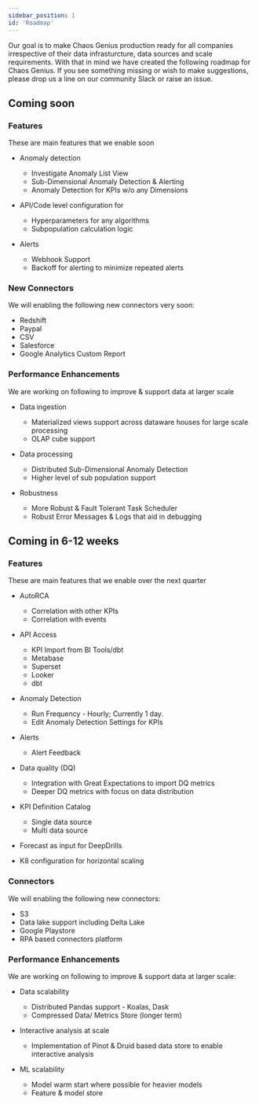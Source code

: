 ```yaml
---
sidebar_position: 1
id: 'Roadmap'
---
```


Our goal is to make Chaos Genius production ready for all companies irrespective of their data infrasturcture, data sources and scale requirements. With that in mind we have created the following roadmap for Chaos Genius. If you see something missing or wish to make suggestions, please drop us a line on our community Slack or raise an issue. 

## Coming soon

### Features
These are main features that we enable soon

-   Anomaly detection
    -   Investigate Anomaly List View
    -   Sub-Dimensional Anomaly Detection & Alerting
    -   Anomaly Detection for KPIs w/o any Dimensions

-   API/Code level configuration for
    -   Hyperparameters for any algorithms
    -   Subpopulation calculation logic 

-   Alerts
    -   Webhook Support
    -   Backoff for alerting to minimize repeated alerts

### New Connectors 

We will enabling the following new connectors very soon:

-   Redshift
-   Paypal
-   CSV
-   Salesforce
-   Google Analytics Custom Report

### Performance Enhancements

We are working on following to improve & support data at larger scale

-   Data ingestion
    -   Materialized views support across dataware houses for large scale processing
    -   OLAP cube support 

-   Data processing
    -   Distributed Sub-Dimensional Anomaly Detection
    -   Higher level of sub population support 

-   Robustness
    -   More Robust & Fault Tolerant Task Scheduler
    -   Robust Error Messages & Logs that aid in debugging

## Coming in 6-12 weeks

### Features

These are main features that we enable over the next quarter

-   AutoRCA
       -   Correlation with other KPIs
       -   Correlation with events

-   API Access 
       -   KPI Import from BI Tools/dbt
       -   Metabase 
       -   Superset
       -   Looker
       -   dbt

-   Anomaly Detection
       -   Run Frequency - Hourly; Currently 1 day. 
       -   Edit Anomaly Detection Settings for KPIs

-   Alerts
       -   Alert Feedback

-   Data quality (DQ)
       -   Integration with Great Expectations to import DQ metrics
       -   Deeper DQ metrics with focus on data distribution

-   KPI Definition Catalog
       -   Single data source
       -   Multi data source

-   Forecast as input for DeepDrills
-   K8 configuration for horizontal scaling

### Connectors

We will enabling the following new connectors:

-   S3
-   Data lake support including Delta Lake
-   Google Playstore
-   RPA based connectors platform

### Performance Enhancements

We are working on following to improve & support data at larger scale:

-   Data scalability 
       -   Distributed Pandas support - Koalas, Dask
       -   Compressed Data/ Metrics Store (longer term)

-   Interactive analysis at scale
       -   Implementation of Pinot & Druid based data store to enable interactive analysis 

-   ML scalability
       -   Model warm start where possible for heavier models
       -   Feature & model store
